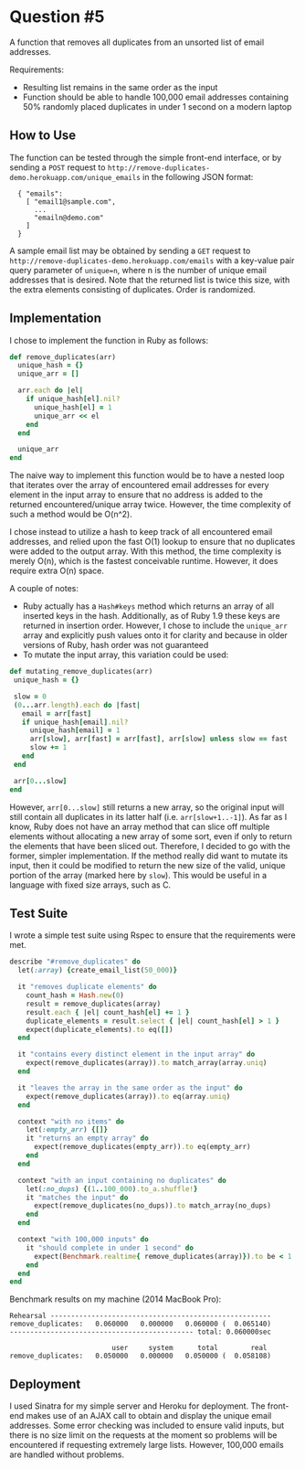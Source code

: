 # Question #5

A function that removes all duplicates from an unsorted list of email addresses.

Requirements:
- Resulting list remains in the same order as the input
- Function should be able to handle 100,000 email addresses containing 50% randomly placed duplicates in under 1 second on a modern laptop

## How to Use

The function can be tested through the simple front-end interface, or by sending a `POST` request to `http://remove-duplicates-demo.herokuapp.com/unique_emails` in the following JSON format:

```
  { "emails":
    [ "email1@sample.com",
      ...
      "emailn@demo.com"
    ]
  }
```

A sample email list may be obtained by sending a `GET` request to `http://remove-duplicates-demo.herokuapp.com/emails` with a key-value pair query parameter of `unique=n`, where n is the number of unique email addresses that is desired.  Note that the returned list is twice this size, with the extra elements consisting of duplicates. Order is randomized.

## Implementation

I chose to implement the function in Ruby as follows:

```ruby
def remove_duplicates(arr)
  unique_hash = {}
  unique_arr = []

  arr.each do |el|
    if unique_hash[el].nil?
      unique_hash[el] = 1
      unique_arr << el
    end
  end

  unique_arr
end
```
The naive way to implement this function would be to have a nested loop that iterates over the array of encountered email addresses for every element in the input array to ensure that no address is added to the returned encountered/unique array twice.  However, the time complexity of such a method would be O(n^2).

I chose instead to utilize a hash to keep track of all encountered email addresses, and relied upon the fast O(1) lookup to ensure that no duplicates were added to the output array. With this method, the time complexity is merely O(n), which is the fastest conceivable runtime.  However, it does require extra O(n) space.

A couple of notes:
 - Ruby actually has a `Hash#keys` method which returns an array of all inserted keys in the hash.  Additionally, as of Ruby 1.9 these keys are returned in insertion order.  However, I chose to include the `unique_arr` array and explicitly push values onto it for clarity and because in older versions of Ruby, hash order was not guaranteed
 - To mutate the input array, this variation could be used:

 ```ruby
 def mutating_remove_duplicates(arr)
  unique_hash = {}

  slow = 0
  (0...arr.length).each do |fast|
    email = arr[fast]
    if unique_hash[email].nil?
      unique_hash[email] = 1
      arr[slow], arr[fast] = arr[fast], arr[slow] unless slow == fast
      slow += 1
    end
  end

  arr[0...slow]
end
```

However, `arr[0...slow]` still returns a new array, so the original input will still contain all duplicates in its latter half (i.e. `arr[slow+1..-1]`). As far as I know, Ruby does not have an array method that can slice off multiple elements without allocating a new array of some sort, even if only to return the elements that have been sliced out.  Therefore, I decided to go with the former, simpler implementation.  If the method really did want to mutate its input, then it could be modified to return the new size of the valid, unique portion of the array (marked here by `slow`).  This would be useful in a language with fixed size arrays, such as C.

## Test Suite

I wrote a simple test suite using Rspec to ensure that the requirements were met.

```ruby
describe "#remove_duplicates" do
  let(:array) {create_email_list(50_000)}

  it "removes duplicate elements" do
    count_hash = Hash.new(0)
    result = remove_duplicates(array)
    result.each { |el| count_hash[el] += 1 }
    duplicate_elements = result.select { |el| count_hash[el] > 1 }
    expect(duplicate_elements).to eq([])
  end

  it "contains every distinct element in the input array" do
    expect(remove_duplicates(array)).to match_array(array.uniq)
  end

  it "leaves the array in the same order as the input" do
    expect(remove_duplicates(array)).to eq(array.uniq)
  end

  context "with no items" do
    let(:empty_arr) {[]}
    it "returns an empty array" do
      expect(remove_duplicates(empty_arr)).to eq(empty_arr)
    end
  end

  context "with an input containing no duplicates" do
    let(:no_dups) {(1..100_000).to_a.shuffle!}
    it "matches the input" do
      expect(remove_duplicates(no_dups)).to match_array(no_dups)
    end
  end

  context "with 100,000 inputs" do
    it "should complete in under 1 second" do
      expect(Benchmark.realtime{ remove_duplicates(array)}).to be < 1
    end
  end
end
```

Benchmark results on my machine (2014 MacBook Pro):

```
Rehearsal ------------------------------------------------------
remove_duplicates:   0.060000   0.000000   0.060000 (  0.065140)
--------------------------------------------- total: 0.060000sec

                         user     system      total        real
remove_duplicates:   0.050000   0.000000   0.050000 (  0.058108)
```

## Deployment

I used Sinatra for my simple server and Heroku for deployment.  The front-end makes use of an AJAX call to obtain and display the unique email addresses.  Some error checking was included to ensure valid inputs, but there is no size limit on the requests at the moment so problems will be encountered if requesting extremely large lists.  However, 100,000 emails are handled without problems.

